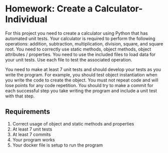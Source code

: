 # Homework: Create a Calculator- Individual

For this project you need to create a calculator using Python that has automated unit tests. Your calculator is required to perform the following operations: addition, subtraction, multiplication, division, square, and square root. You need to correctly use static methods, object methods, object attributes / properties. You need to use the included files to load data for your unit tests. Use each file to test the associated operation.

You need to make at least 7 unit tests and should develop your tests as you write the program. For example, you should test object instantiation when you write the code to create the object. You must not repeat code and will lose points for any code repetition. You should try to make a commit for each successful step you take writing the program and include a unit test with that step.

## Requirements 
1. Correct usage of object and static methods and properties
2. At least 7 unit tests
3. At least 7 commits
4. Your program works
5. Your docker file is setup to run the program
